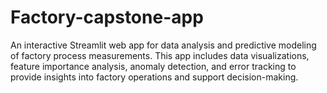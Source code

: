 # Factory-capstone-app
An interactive Streamlit web app for data analysis and predictive modeling of factory process measurements. This app includes data visualizations, feature importance analysis, anomaly detection, and error tracking to provide insights into factory operations and support decision-making.
